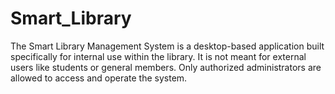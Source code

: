 # Smart_Library
The Smart Library Management System is a desktop-based application built specifically for internal use within the library.  It is not meant for external users like students or general members.  Only authorized administrators are allowed to access and operate the system.
